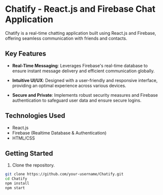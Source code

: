 # Chatify - React.js and Firebase Chat Application

Chatify is a real-time chatting application built using React.js and Firebase, offering seamless communication with friends and contacts.

## Key Features

- **Real-Time Messaging**: Leverages Firebase's real-time database to ensure instant message delivery and efficient communication globally.

- **Intuitive UI/UX**: Designed with a user-friendly and responsive interface, providing an optimal experience across various devices.

- **Secure and Private**: Implements robust security measures and Firebase authentication to safeguard user data and ensure secure logins.

## Technologies Used

- React.js
- Firebase (Realtime Database & Authentication)
- HTML/CSS

## Getting Started

1. Clone the repository.

```bash
git clone https://github.com/your-username/Chatify.git
cd Chatify
npm install
npm start

